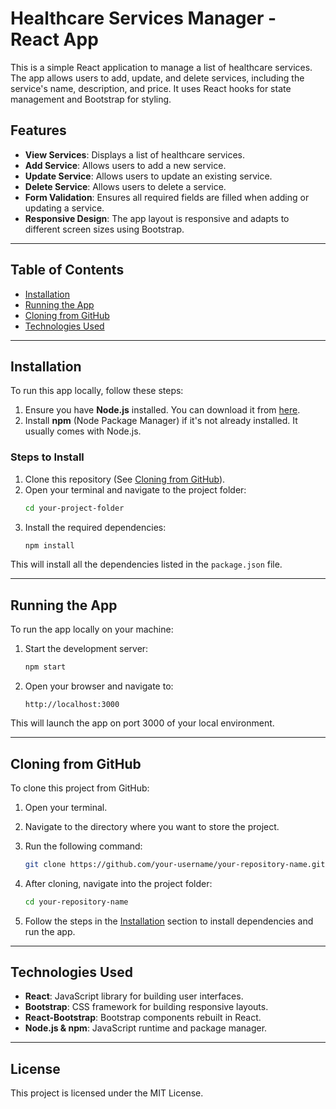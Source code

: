 
# Healthcare Services Manager - React App

This is a simple React application to manage a list of healthcare services. The app allows users to add, update, and delete services, including the service's name, description, and price. It uses React hooks for state management and Bootstrap for styling.

## Features

- **View Services**: Displays a list of healthcare services.
- **Add Service**: Allows users to add a new service.
- **Update Service**: Allows users to update an existing service.
- **Delete Service**: Allows users to delete a service.
- **Form Validation**: Ensures all required fields are filled when adding or updating a service.
- **Responsive Design**: The app layout is responsive and adapts to different screen sizes using Bootstrap.

---

## Table of Contents

- [Installation](#installation)
- [Running the App](#running-the-app)
- [Cloning from GitHub](#cloning-from-github)
- [Technologies Used](#technologies-used)

---

## Installation

To run this app locally, follow these steps:

1. Ensure you have **Node.js** installed. You can download it from [here](https://nodejs.org/).
2. Install **npm** (Node Package Manager) if it's not already installed. It usually comes with Node.js.

### Steps to Install

1. Clone this repository (See [Cloning from GitHub](#cloning-from-github)).
2. Open your terminal and navigate to the project folder:
   ```bash
   cd your-project-folder
   ```
3. Install the required dependencies:
   ```bash
   npm install
   ```

This will install all the dependencies listed in the `package.json` file.

---

## Running the App

To run the app locally on your machine:

1. Start the development server:
   ```bash
   npm start
   ```

2. Open your browser and navigate to:
   ```
   http://localhost:3000
   ```

This will launch the app on port 3000 of your local environment.

---

## Cloning from GitHub

To clone this project from GitHub:

1. Open your terminal.
2. Navigate to the directory where you want to store the project.
3. Run the following command:
   ```bash
   git clone https://github.com/your-username/your-repository-name.git
   ```

4. After cloning, navigate into the project folder:
   ```bash
   cd your-repository-name
   ```

5. Follow the steps in the [Installation](#installation) section to install dependencies and run the app.

---

## Technologies Used

- **React**: JavaScript library for building user interfaces.
- **Bootstrap**: CSS framework for building responsive layouts.
- **React-Bootstrap**: Bootstrap components rebuilt in React.
- **Node.js & npm**: JavaScript runtime and package manager.

---

## License

This project is licensed under the MIT License.
